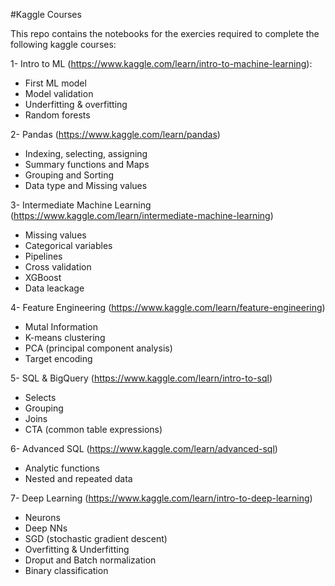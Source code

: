 #Kaggle Courses

This repo contains the notebooks for the exercies required to complete the following kaggle courses:

1- Intro to ML (https://www.kaggle.com/learn/intro-to-machine-learning):
  - First ML model
  - Model validation
  - Underfitting & overfitting
  - Random forests

2- Pandas (https://www.kaggle.com/learn/pandas)
  - Indexing, selecting, assigning
  - Summary functions and Maps
  - Grouping and Sorting
  - Data type and Missing values

3- Intermediate Machine Learning (https://www.kaggle.com/learn/intermediate-machine-learning)
  - Missing values
  - Categorical variables
  - Pipelines
  - Cross validation
  - XGBoost
  - Data leackage

4- Feature Engineering (https://www.kaggle.com/learn/feature-engineering)
  - Mutal Information
  - K-means clustering
  - PCA (principal component analysis)
  - Target encoding

5- SQL & BigQuery (https://www.kaggle.com/learn/intro-to-sql)
  - Selects
  - Grouping
  - Joins
  - CTA (common table expressions)

6- Advanced SQL (https://www.kaggle.com/learn/advanced-sql)
  - Analytic functions
  - Nested and repeated data

7- Deep Learning (https://www.kaggle.com/learn/intro-to-deep-learning)
  - Neurons
  - Deep NNs
  - SGD (stochastic gradient descent)
  - Overfitting & Underfitting
  - Droput and Batch normalization
  - Binary classification

